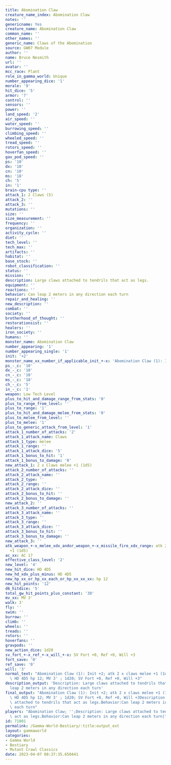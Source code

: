 ```yaml
---
title: Abomination Claw
creature_name_index: Abomination Claw
notes: ''
genericname: Yes
creature_name: Abomination Claw
common_name: ''
other_names: ''
generic_name: Claws of the Abomination
source: GW07 Module
author: ''
name: Bruce Nesmith
url: ''
avatar: ''
mcc_race: Plant
role_in_gamma_world: Unique
number_appearing_dice: '1'
morale: '9'
hit_dice: '5'
armor: '7'
control: ''
sensors: ''
power: ''
land_speed: '2'
air_speed: ''
water_speed: ''
burrowing_speed: ''
climbing_speed: ''
wheeled_speed: ''
tread_speed: ''
rotors_speed: ''
hoverfan_speed: ''
gav_pod_speed: ''
ps: '10'
dx: '10'
cn: '10'
ms: '18'
ch: '5'
in: '1'
brain-cpu type: ''
attack_1: 2 Claws (5)
attack_2: ''
attack_3: ''
mutations: ''
size: ''
size_measurement: ''
frequency: ''
organization: ''
activity_cycle: ''
diet: ''
tech_level: ''
tech_max: ''
artifacts: ''
habitat: ''
base_stock: ''
robot_classification: ''
status: ''
mission: ''
description: Large claws attached to tendrils that act as legs.
equipment: ''
reactions: ''
behavior: Can leap 2 meters in any direction each turn
repair_and_healing: ''
new_description: ''
combat: ''
society: ''
brotherhood_of_thought: ''
restorationsist: ''
healers: ''
iron_society: ''
humans: ''
monster_name: Abomination Claw
number_appearing: '1'
number_appearing_single: '1'
init: '+2'
monster_name_xx_number_if_applicable_init_+-x: 'Abomination Claw (1): Init +2'
ps_-_c: '10'
dx_-_c: '10'
cn_-_c: '10'
ms_-_c: '18'
ch_-_c: '5'
in_-_c: '1'
weapon: Low Tech Level
plus_to_hit_and_damage_range_from_stats: '0'
plus_to_range_from_level: ''
plus_to_range: '1'
plus_to_hit_and_damage_melee_from_stats: '0'
plus_to_melee_from_level: ''
plus_to_melee: '1'
plus_to_generic_attack_from_level: '1'
attack_1_number_of_attacks: '2'
attack_1_attack_name: Claws
attack_1_type: melee
attack_1_range: ''
attack_1_attack_dice: '5'
attack_1_bonus_to_hit: '1'
attack_1_bonus_to_damage: '0'
new_attack_1: 2 x Claws melee +1 (1d5)
attack_2_number_of_attacks: ''
attack_2_attack_name: ''
attack_2_type: ''
attack_2_range: ''
attack_2_attack_dice: ''
attack_2_bonus_to_hit: ''
attack_2_bonus_to_damage: ''
new_attack_2: ''
attack_3_number_of_attacks: ''
attack_3_attack_name: ''
attack_3_type: ''
attack_3_range: ''
attack_3_attack_dice: ''
attack_3_bonus_to_hit: ''
attack_3_bonus_to_damage: ''
new_attack_3: ''
atk_weapon_+-x_melee_xdx_andor_weapon_+-x_missile_fire_xdx_range: atk 2 x claws melee
  +1 (1d5)
ac_xx: AC 17
effective_class_level: '2'
new_level: '4'
new_hit_dice: HD 4D5
new_hd_xdx_plus_minus: HD 4D5
new_hp_xx_or_hp_xx_each_or_hp_xx_xx_xx: hp 12
new_hit_points: '12'
d6_hitdice: '5'
total_gw_hit_points_plus_constant: '30'
mv_xx: MV 3'
walk: 3'
fly: ''
swim: ''
burrow: ''
climb: ''
wheels: ''
treads: ''
rotors: ''
hoverfans: ''
gravpods: ''
new_action_dice: 1d20
sv_fort_+-x_ref_+-x_will_+-x: SV Fort +0, Ref +0, Will +3
fort_save: '0'
ref_save: '0'
will: '3'
normal_text: "Abomination Claw (1): Init +2; atk 2 x claws melee +1 (1d5); AC 17;\
  \ HD 4D5 hp 12; MV 3' ; 1d20; SV Fort +0, Ref +0, Will +3"
description_output: 'Description: Large claws attached to tendrils that act as legs.Behavior:Can
  leap 2 meters in any direction each turn'
final_output: "Abomination Claw (1): Init +2; atk 2 x claws melee +1 (1d5); AC 17;\
  \ HD 4D5 hp 12; MV 3' ; 1d20; SV Fort +0, Ref +0, Will +3Description: Large claws\
  \ attached to tendrils that act as legs.Behavior:Can leap 2 meters in any direction\
  \ each turn"
players: "Abomination Claw; '';Description: Large claws attached to tendrils that\
  \ act as legs.Behavior:Can leap 2 meters in any direction each turn|"
id: 71001
permalink: /Gamma-World-Bestiary/:title:output_ext
layout: gammaworld
categories:
- Gamma World
- Bestiary
- Mutant Crawl Classics
date: 2023-04-07 08:37:35.650441
---
```

